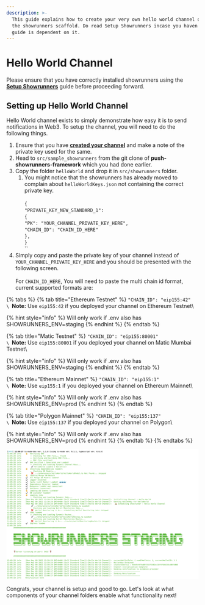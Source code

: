 ```yaml
---
description: >-
  This guide explains how to create your very own hello world channel on top of
  the showrunners scaffold. Do read Setup Showrunners incase you haven't as the
  guide is dependent on it.
---
```


# Hello World Channel

Please ensure that you have correctly installed showrunners using the [**Setup Showrunners**](how-to-setup-showrunners.md) guide before proceeding forward.

## Setting up Hello World Channel

Hello World channel exists to simply demonstrate how easy it is to send notifications in Web3. To setup the channel, you will need to do the following things.

1. Ensure that you have [**created your channel**](../../developer-guides/create-your-notif-channel/) and make a note of the private key used for the same.&#x20;
2. Head to `src/sample_showrunners` from the git clone of **push-showrunners-framework** which you had done earlier.
3. Copy the folder `helloWorld` and drop it in `src/showrunners` folder.
   1. You might notice that the showrunners has already moved to complain about `helloWorldKeys.json` not containing the correct private key.\
      \
      `{` \
      &#x20;   `"PRIVATE_KEY_NEW_STANDARD_1":` \
      &#x20;   `{` \
      &#x20;       `"PK": "YOUR_CHANNEL_PRIVATE_KEY_HERE",` \
      &#x20;       `"CHAIN_ID": "CHAIN_ID_HERE"`\
      &#x20;   `},` \
      `}`\
      ``&#x20;
4. Simply copy and paste the private key of your channel instead of `YOUR_CHANNEL_PRIVATE_KEY_HERE` and you should be presented with the following screen.\
   \
   For `CHAIN_ID_HERE`, You will need to paste the multi chain id format, current supported formats are:

{% tabs %}
{% tab title="Ethereum Testnet" %}
`"CHAIN_ID": "eip155:42"`\
``\
``**Note:** Use `eip155:42` if you deployed your channel on Ethereum Testnet\


{% hint style="info" %}
Will only work if .env also has SHOWRUNNERS\_ENV=staging
{% endhint %}
{% endtab %}

{% tab title="Matic Testnet" %}
`"CHAIN_ID": "eip155:80001"`\
``\
``**Note:** Use `eip155:80001` if you deployed your channel on Matic Mumbai Testnet\


{% hint style="info" %}
Will only work if .env also has SHOWRUNNERS\_ENV=staging
{% endhint %}
{% endtab %}

{% tab title="Ethereum Mainnet" %}
`"CHAIN_ID": "eip155:1"`\
``\
``**Note:** Use `eip155:1` if you deployed your channel on Ethereum Mainnet\


{% hint style="info" %}
Will only work if .env also has SHOWRUNNERS\_ENV=prod
{% endhint %}
{% endtab %}

{% tab title="Polygon Mainnet" %}
`"CHAIN_ID": "eip155:137"`\
``\
``**Note:** Use `eip155:137` if you deployed your channel on Polygon\


{% hint style="info" %}
Will only work if .env also has SHOWRUNNERS\_ENV=prod
{% endhint %}
{% endtab %}
{% endtabs %}

![](<../../.gitbook/assets/Screen Shot 2022-05-09 at 1.10.56 PM.png>)

Congrats, your channel is setup and good to go. Let's look at what components of your channel folders enable what functionality next!
